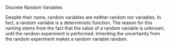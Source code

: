 Discrete Random Variables



Despite their name, random variables are neither random nor variables. In fact, a random variable is a deterministic function. The reason for this naming stems from the fact that the value of a random variable is unknown, until the random experiment is performed. Inheriting the uncertainty from the random experiment makes a random variable random. 